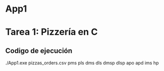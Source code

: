 # App1

# **Tarea 1: Pizzería en C**

## Codigo de ejecución
./App1.exe pizzas_orders.csv pms pls dms dls dmsp dlsp apo apd ims hp
